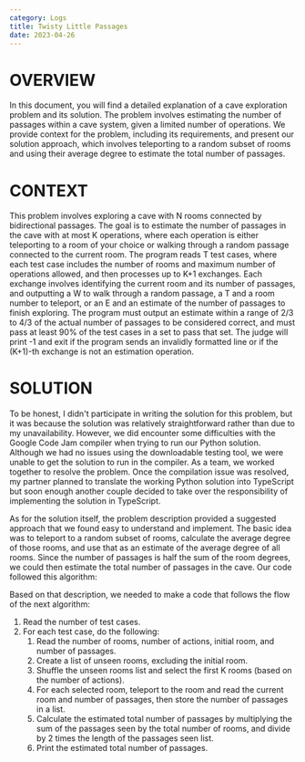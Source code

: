 ```yaml
---
category: Logs
title: Twisty Little Passages
date: 2023-04-26
---
```


# OVERVIEW
In this document, you will find a detailed explanation of a cave exploration problem and its solution. The problem involves estimating the number of passages within a cave system, given a limited number of operations. We provide context for the problem, including its requirements, and present our solution approach, which involves teleporting to a random subset of rooms and using their average degree to estimate the total number of passages. 

# CONTEXT
This problem involves exploring a cave with N rooms connected by bidirectional passages. The goal is to estimate the number of passages in the cave with at most K operations, where each operation is either teleporting to a room of your choice or walking through a random passage connected to the current room. The program reads T test cases, where each test case includes the number of rooms and maximum number of operations allowed, and then processes up to K+1 exchanges. Each exchange involves identifying the current room and its number of passages, and outputting a W to walk through a random passage, a T and a room number to teleport, or an E and an estimate of the number of passages to finish exploring. The program must output an estimate within a range of 2/3 to 4/3 of the actual number of passages to be considered correct, and must pass at least 90% of the test cases in a set to pass that set. The judge will print -1 and exit if the program sends an invalidly formatted line or if the (K+1)-th exchange is not an estimation operation.

# SOLUTION
To be honest, I didn't participate in writing the solution for this problem, but it was because the solution was relatively straightforward rather than due to my unavailability. However, we did encounter some difficulties with the Google Code Jam compiler when trying to run our Python solution. Although we had no issues using the downloadable testing tool, we were unable to get the solution to run in the compiler. As a team, we worked together to resolve the problem. Once the compilation issue was resolved, my partner planned to translate the working Python solution into TypeScript but soon enough another couple decided to take over the responsibility of implementing the solution in TypeScript.

As for the solution itself, the problem description provided a suggested approach that we found easy to understand and implement. The basic idea was to teleport to a random subset of rooms, calculate the average degree of those rooms, and use that as an estimate of the average degree of all rooms. Since the number of passages is half the sum of the room degrees, we could then estimate the total number of passages in the cave. Our code followed this algorithm:

Based on that description, we needed to make a code that follows the flow of the next algorithm:
1. Read the number of test cases.
2. For each test case, do the following:
    1. Read the number of rooms, number of actions, initial room, and number of passages.
    2. Create a list of unseen rooms, excluding the initial room.
    3. Shuffle the unseen rooms list and select the first K rooms (based on the number of actions).
    4. For each selected room, teleport to the room and read the current room and number of passages, then store the number of passages in a list.
    5. Calculate the estimated total number of passages by multiplying the sum of the passages seen by the total number of rooms, and divide by 2 times the length of the passages seen list.
    6. Print the estimated total number of passages.

